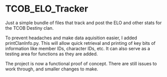 # TCOB_ELO_Tracker

Just a simple bundle of files that track and post the ELO and other stats for the TCOB Destiny clan. 

To prevent headaches and make data aquisition easier, I added printClanInfo.py. This will allow quick retrieval and printing of key bits of information like member IDs, character IDs, etc. It can also serve as a testing area for functions as they are added. 

The project is now a functional proof of concept. There are still issues to work through, and smaller changes to make.
